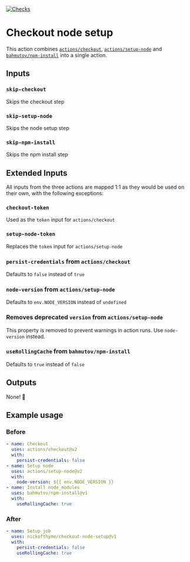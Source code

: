 [![Checks](https://github.com/nickofthyme/checkout-node-setup/actions/workflows/checks.yml/badge.svg)](https://github.com/nickofthyme/checkout-node-setup/actions/workflows/checks.yml)

# Checkout node setup

This action combines [`actions/checkout`](https://github.com/actions/checkout), [`actions/setup-node`](https://github.com/bahmutov/npm-install) and [`bahmutov/npm-install`](https://github.com/bahmutov/npm-install) into a single action.

## Inputs

### `skip-checkout`

Skips the checkout step

### `skip-setup-node`

Skips the node setup step

### `skip-npm-install`

Skips the npm install step

## Extended Inputs

All inputs from the three actions are mapped 1:1 as they would be used on their own, with the following exceptions:

### `checkout-token`

Used as the `token` input for `actions/checkout`

### `setup-node-token`

Replaces the `token` input for `actions/setup-node`

### `persist-credentials` from `actions/checkout`

Defaults to `false` instead of `true`

### `node-version` from `actions/setup-node`

Defaults to `env.NODE_VERSION` instead of `undefined`

### Removes deprecated `version` from `actions/setup-node`

This property is removed to prevent warnings in action runs. Use `node-version` instead.

### `useRollingCache` from `bahmutov/npm-install`

Defaults to `true` instead of `false`


## Outputs

None! :tada:

## Example usage

### Before

```yaml
- name: Checkout
  uses: actions/checkout@v2
  with:
    persist-credentials: false
- name: Setup node
  uses: actions/setup-node@v2
  with:
    node-version: ${{ env.NODE_VERSION }}
- name: Install node_modules
  uses: bahmutov/npm-install@v1
  with:
    useRollingCache: true
```

### After

```yaml
- name: Setup job
  uses: nickofthyme/checkout-node-setup@v1
  with:
    persist-credentials: false
    useRollingCache: true
```
